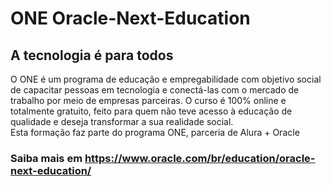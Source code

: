 # ONE Oracle-Next-Education
 
## A tecnologia é para todos  
 
O ONE é um programa de educação e empregabilidade com objetivo social de capacitar pessoas em tecnologia e conectá-las com o mercado de trabalho por meio de empresas parceiras.
O curso é 100% online e totalmente gratuito, feito para quem não teve acesso à educação de qualidade e deseja transformar a sua realidade social.  
Esta formação faz parte do programa ONE, parceria de Alura + Oracle   

### Saiba mais em https://www.oracle.com/br/education/oracle-next-education/
